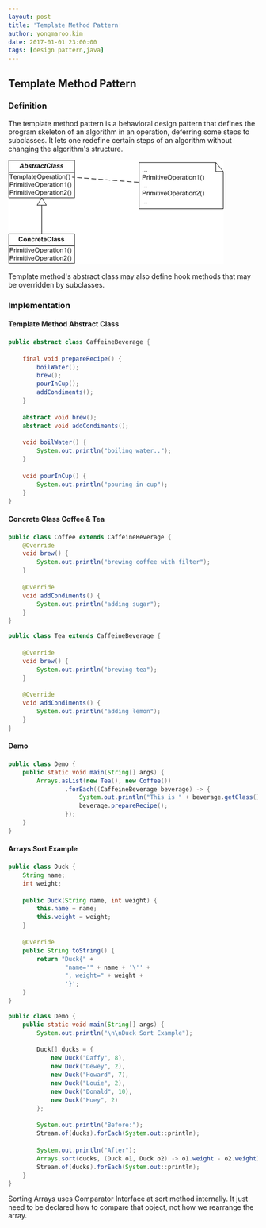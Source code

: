 ```yaml
---
layout: post
title: 'Template Method Pattern'
author: yongmaroo.kim
date: 2017-01-01 23:00:00
tags: [design pattern,java]
---
```


## Template Method Pattern

### Definition

The template method pattern is a behavioral design pattern that defines the program skeleton of an algorithm in an operation, deferring some steps to subclasses. It lets one redefine certain steps of an algorithm without changing the algorithm's structure.

![Template Method Pattern Class Diagram](/files/design-pattern/templatemethod-pattern/templatemethod_pattern.png)

Template method's abstract class may also define hook methods that may be overridden by subclasses.

### Implementation

#### Template Method Abstract Class

```java
public abstract class CaffeineBeverage {

	final void prepareRecipe() {
		boilWater();
		brew();
		pourInCup();
		addCondiments();
	}

	abstract void brew();
	abstract void addCondiments();

	void boilWater() {
		System.out.println("boiling water..");
	}

	void pourInCup() {
		System.out.println("pouring in cup");
	}
}
```

#### Concrete Class Coffee & Tea

```java
public class Coffee extends CaffeineBeverage {
	@Override
	void brew() {
		System.out.println("brewing coffee with filter");
	}

	@Override
	void addCondiments() {
		System.out.println("adding sugar");
	}
}
```

```java
public class Tea extends CaffeineBeverage {

	@Override
	void brew() {
		System.out.println("brewing tea");
	}

	@Override
	void addCondiments() {
		System.out.println("adding lemon");
	}
}
```


#### Demo

```java
public class Demo {
	public static void main(String[] args) {
		Arrays.asList(new Tea(), new Coffee())
				.forEach((CaffeineBeverage beverage) -> {
					System.out.println("This is " + beverage.getClass().getSimpleName());
					beverage.prepareRecipe();
				});
	}
}
```


#### Arrays Sort Example

```java
public class Duck {
	String name;
	int weight;

	public Duck(String name, int weight) {
		this.name = name;
		this.weight = weight;
	}

	@Override
	public String toString() {
		return "Duck{" +
				"name='" + name + '\'' +
				", weight=" + weight +
				'}';
	}
}
```

```java
public class Demo {
	public static void main(String[] args) {
		System.out.println("\n\nDuck Sort Example");

		Duck[] ducks = {
			new Duck("Daffy", 8),
			new Duck("Dewey", 2),
			new Duck("Howard", 7),
			new Duck("Louie", 2),
			new Duck("Donald", 10),
			new Duck("Huey", 2)
		};

		System.out.println("Before:");
		Stream.of(ducks).forEach(System.out::println);

		System.out.println("After");
		Arrays.sort(ducks, (Duck o1, Duck o2) -> o1.weight - o2.weight);
		Stream.of(ducks).forEach(System.out::println);
	}
}
```

Sorting Arrays uses Comparator Interface at sort method internally. It just need to be declared how to compare that object, not how we rearrange the array.